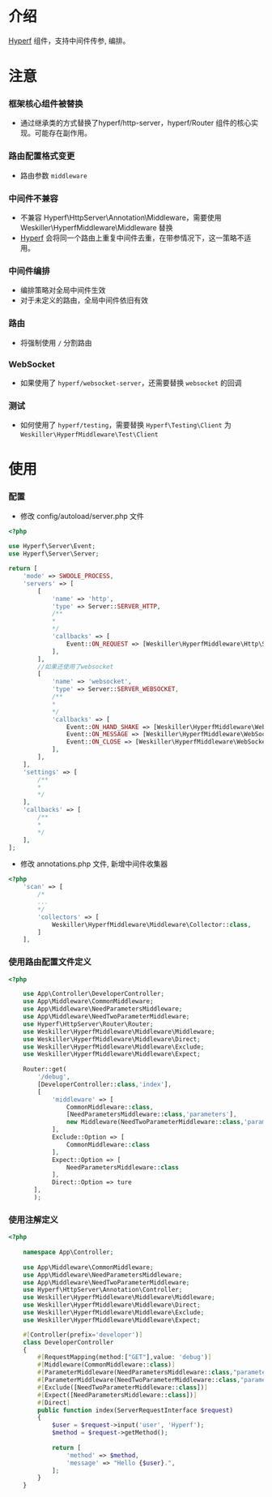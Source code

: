 # 介绍
[Hyperf](https://github.com/hyperf/hyperf) 组件，支持中间件传参, 编排。

# 注意

### 框架核心组件被替换
* 通过继承类的方式替换了hyperf/http-server，hyperf/Router 组件的核心实现。可能存在副作用。

### 路由配置格式变更
* 路由参数 `middleware` 
### 中间件不兼容
* 不兼容 Hyperf\HttpServer\Annotation\Middleware，需要使用 Weskiller\HyperfMiddleware\Middleware 替换
* [Hyperf](https://github.com/hyperf/hyperf) 会将同一个路由上重复中间件去重，在带参情况下，这一策略不适用。

### 中间件编排
* 编排策略对全局中间件生效
* 对于未定义的路由，全局中间件依旧有效

### 路由
* 将强制使用 `/` 分割路由

### WebSocket
* 如果使用了 `hyperf/websocket-server`，还需要替换 `websocket` 的回调

### 测试
* 如何使用了 `hyperf/testing`，需要替换 `Hyperf\Testing\Client` 为 `Weskiller\HyperfMiddleware\Test\Client`

# 使用

### 配置
* 修改 config/autoload/server.php 文件

```php
<?php
    
use Hyperf\Server\Event;
use Hyperf\Server\Server;

return [
    'mode' => SWOOLE_PROCESS,
    'servers' => [
        [
            'name' => 'http',
            'type' => Server::SERVER_HTTP,
            /**
            *   
            */
            'callbacks' => [
                Event::ON_REQUEST => [Weskiller\HyperfMiddleware\Http\Server::class, 'onRequest'],
            ],
        ],
        //如果还使用了websocket
        [
            'name' => 'websocket',
            'type' => Server::SERVER_WEBSOCKET,
            /**
            *   
            */
            'callbacks' => [
                Event::ON_HAND_SHAKE => [Weskiller\HyperfMiddleware\WebSocket\Server::class, 'onHandShake'],
                Event::ON_MESSAGE => [Weskiller\HyperfMiddleware\WebSocket\Server::class, 'onMessage'],
                Event::ON_CLOSE => [Weskiller\HyperfMiddleware\WebSocket\Server::class, 'onClose'],
            ],
        ],
    ],
    'settings' => [
        /**
        *   
        */
    ],
    'callbacks' => [
        /**
        *   
        */
    ],
];
```

* 修改 annotations.php 文件, 新增中间件收集器

```php
<?php
    'scan' => [
        /*
        ...
        */
        'collectors' => [
            Weskiller\HyperfMiddleware\Middleware\Collector::class,
        ]
    ],
```
### 使用路由配置文件定义

```php
<?php

    use App\Controller\DeveloperController;
    use App\Middleware\CommonMiddleware;
    use App\Middleware\NeedParametersMiddleware;
    use App\Middleware\NeedTwoParameterMiddleware;
    use Hyperf\HttpServer\Router\Router;
    use Weskiller\HyperfMiddleware\Middleware\Middleware;
    use Weskiller\HyperfMiddleware\Middleware\Direct;
    use Weskiller\HyperfMiddleware\Middleware\Exclude;
    use Weskiller\HyperfMiddleware\Middleware\Expect;
    
    Router::get(
        '/debug',
        [DeveloperController::class,'index'],
        [
            'middleware' => [
                CommonMiddleware::class,                                                        //default
                [NeedParametersMiddleware::class,'parameters'],                                 //with parameters
                new Middleware(NeedTwoParameterMiddleware::class,'parameter1','parameter2'),    //use instance
            ],
            Exclude::Option => [
                CommonMiddleware::class                                                         //exclude 
            ],
            Expect::Option => [
                NeedParametersMiddleware::class                                                 //expect 
            ],
            Direct::Option => ture                                                              //skip all middlewares
       ],
       );
```

### 使用注解定义

```php
<?php
    
    namespace App\Controller;
    
    use App\Middleware\CommonMiddleware;
    use App\Middleware\NeedParametersMiddleware;
    use App\Middleware\NeedTwoParameterMiddleware;
    use Hyperf\HttpServer\Annotation\Controller;
    use Weskiller\HyperfMiddleware\Middleware\Middleware;
    use Weskiller\HyperfMiddleware\Middleware\Direct;
    use Weskiller\HyperfMiddleware\Middleware\Exclude;
    use Weskiller\HyperfMiddleware\Middleware\Expect;

    #[Controller(prefix='developer')]
    class DeveloperController
    {
        #[RequestMapping(method:["GET"],value: 'debug')]
        #[Middleware(CommonMiddleware::class)]                                  //default
        #[ParameterMiddleware(NeedParametersMiddleware::class,"parameter")]     //with parameters
        #[ParameterMiddleware(NeedTwoParameterMiddleware::class,"parameter")]   //multiple middleware
        #[Exclude([NeedTwoParameterMiddleware::class])]                         //exclude
        #[Expect([NeedParametersMiddleware::class])]                            //expect
        #[Direct]                                                               //skip all middlewares
        public function index(ServerRequestInterface $request)
        {
            $user = $request->input('user', 'Hyperf');
            $method = $request->getMethod();
    
            return [
                'method' => $method,
                'message' => "Hello {$user}.",
            ];
        }
    }
```